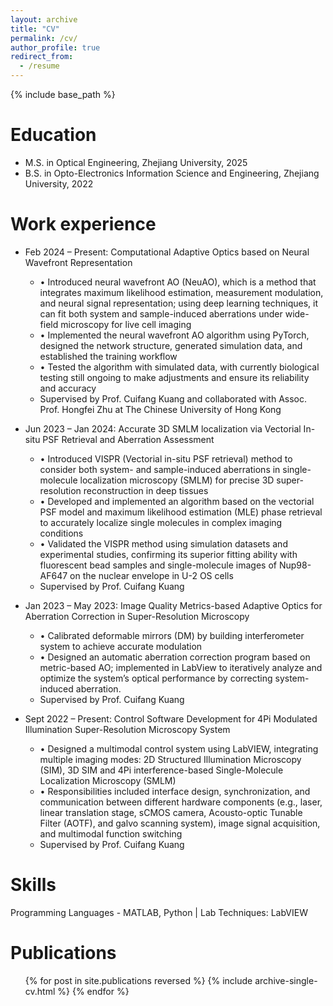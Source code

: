 ```yaml
---
layout: archive
title: "CV"
permalink: /cv/
author_profile: true
redirect_from:
  - /resume
---
```


{% include base_path %}

Education
======
* M.S. in Optical Engineering, Zhejiang University, 2025
* B.S. in Opto-Electronics Information Science and Engineering, Zhejiang University, 2022

Work experience
======
* Feb 2024 – Present: Computational Adaptive Optics based on Neural Wavefront Representation
  * •	Introduced neural wavefront AO (NeuAO), which is a method that integrates maximum   likelihood estimation, measurement modulation, and neural signal representation; using deep learning techniques, it can fit both system and sample-induced aberrations under wide-field microscopy for live cell imaging 
  * •	Implemented the neural wavefront AO algorithm using PyTorch, designed the network structure, generated simulation data, and established the training workflow
  * •	Tested the algorithm with simulated data, with currently biological testing still ongoing to make adjustments and ensure its reliability and accuracy
  * Supervised by Prof. Cuifang Kuang and collaborated with Assoc. Prof. Hongfei Zhu at The Chinese University of Hong Kong

* Jun 2023 – Jan 2024: Accurate 3D SMLM localization via Vectorial In-situ PSF Retrieval and Aberration Assessment
  * •	Introduced VISPR (Vectorial in-situ PSF retrieval) method to consider both system- and sample-induced aberrations in single-molecule localization microscopy (SMLM) for precise 3D super-resolution reconstruction in deep tissues 
  * •	Developed and implemented an algorithm based on the vectorial PSF model and maximum likelihood estimation (MLE) phase retrieval to accurately localize single molecules in complex imaging conditions
  * •	Validated the VISPR method using simulation datasets and experimental studies, confirming its superior fitting ability with fluorescent bead samples and single-molecule images of Nup98-AF647 on the nuclear envelope in U-2 OS cells 
  * Supervised by Prof. Cuifang Kuang

* Jan 2023 – May 2023: Image Quality Metrics-based Adaptive Optics for Aberration Correction in Super-Resolution Microscopy
  * •	Calibrated deformable mirrors (DM) by building interferometer system to achieve accurate modulation 
  * •	Designed an automatic aberration correction program based on metric-based AO; implemented in LabView to iteratively analyze and optimize the system’s optical performance by correcting system-induced aberration.
  * Supervised by Prof. Cuifang Kuang

* Sept 2022 – Present: Control Software Development for 4Pi Modulated Illumination Super-Resolution Microscopy System
  * •	Designed a multimodal control system using LabVIEW, integrating multiple imaging modes: 2D Structured Illumination Microscopy (SIM), 3D SIM and 4Pi interference-based Single-Molecule Localization Microscopy (SMLM) 
  * •	Responsibilities included interface design, synchronization, and communication between different hardware components (e.g., laser, linear translation stage, sCMOS camera, Acousto-optic Tunable Filter (AOTF), and galvo scanning system), image signal acquisition, and multimodal function switching
  * Supervised by Prof. Cuifang Kuang
   
Skills
======
Programming Languages - MATLAB, Python | Lab Techniques: LabVIEW

Publications
======
  <ul>{% for post in site.publications reversed %}
    {% include archive-single-cv.html %}
  {% endfor %}</ul>
  

